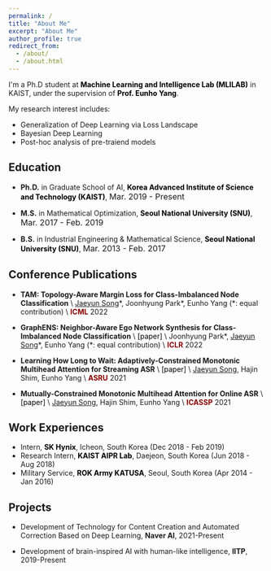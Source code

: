 ```yaml
---
permalink: /
title: "About Me"
excerpt: "About Me"
author_profile: true
redirect_from:
  - /about/
  - /about.html
---
```


I'm a Ph.D student at <a href="https://mli.kaist.ac.kr/" style="color: #000; text-decoration:none">**Machine Learning and Intelligence Lab (MLILAB)**</a> in KAIST, under the supervision of <a href="https://sites.google.com/site/yangeh/" style="color: #000; text-decoration: none;">**Prof. Eunho Yang**</a>.

My research interest includes:
- Generalization of Deep Learning via Loss Landscape
- Bayesian Deep Learning
- Post-hoc analysis of pre-traiend models


## Education
- **Ph.D.** in Graduate School of AI, <a href="https://gsai.kaist.ac.kr/" style="color: #000; text-decoration: none;">**Korea Advanced Institute of Science and Technology (KAIST)**</a>, <font size="3">Mar. 2019 - Present</font> 
  
- **M.S.** in Mathematical Optimization, <a href="http://polytope.snu.ac.kr/" style="color: #000; text-decoration: none;">**Seoul National University (SNU)**</a>, <font size="3">Mar. 2017 - Feb. 2019</font> 

- **B.S.** in Industrial Engineering & Mathematical Science, <a href="http://ie.snu.ac.kr/" style="color: #000; text-decoration: none;">**Seoul National University (SNU)**</a>, <font size="3">Mar. 2013 - Feb. 2017</font>


## Conference Publications
- **TAM: Topology-Aware Margin Loss for Class-Imbalanced Node Classification** \\
<u>Jaeyun Song</u>\*, Joonhyung Park\*, Eunho Yang (\*: equal contribution) \\
<span style="color:darkred">**ICML**</span> 2022

- **GraphENS: Neighbor-Aware Ego Network Synthesis for Class-Imbalanced Node Classification** \\
<a href="https://openreview.net/forum?id=MXEl7i-iru" style="color: #000; text-decoration: none;">[paper]</a> \\
Joonhyung Park\*, <u>Jaeyun Song</u>\*, Eunho Yang (\*: equal contribution) \\
<span style="color:darkred">**ICLR**</span> 2022

- **Learning How Long to Wait: Adaptively-Constrained Monotonic Multihead Attention for Streaming ASR** \\
<a href="https://ieeexplore.ieee.org/abstract/document/9688138" style="color: #000; text-decoration: none;">[paper]</a> \\
<u>Jaeyun Song</u>, Hajin Shim, Eunho Yang \\
<span style="color:darkred">**ASRU**</span> 2021

- **Mutually-Constrained Monotonic Multihead Attention for Online ASR** \\
<a href="https://ieeexplore.ieee.org/abstract/document/9413862" style="color: #000; text-decoration: none;">[paper]</a> \\
<u>Jaeyun Song</u>, Hajin Shim, Eunho Yang \\
<span style="color:darkred">**ICASSP**</span> 2021 


## Work Experiences
- Intern, <a href="https://www.skhynix.com/" style="color: #000; text-decoration: none;">**SK Hynix**</a>, Icheon, South Korea (Dec 2018 - Feb 2019)
- Research Intern, <a href="http://ailab.kaist.ac.kr/" style="color: #000; text-decoration: none;">**KAIST AIPR Lab**</a>, Daejeon, South Korea (Jun 2018 - Aug 2018)
- Military Service, <a href="https://8tharmy.korea.army.mil/site/about/katusa-soldier-program.asp" style="color: #000; text-decoration: none;">**ROK Army KATUSA**</a>, Seoul, South Korea (Apr 2014 - Jan 2016)


## Projects
- Development of Technology for Content Creation and Automated Correction Based on Deep Learning, **Naver AI**, 2021-Present

- Development of brain-inspired AI with human-like intelligence, **IITP**, 2019-Present

